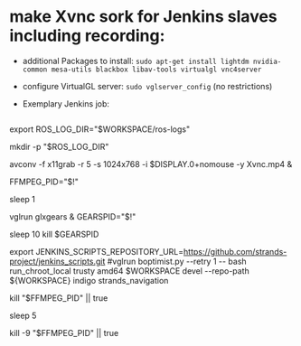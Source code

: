 # make Xvnc sork for Jenkins slaves including recording:

* additional Packages to install: `sudo apt-get install lightdm nvidia-common mesa-utils blackbox libav-tools virtualgl vnc4server`
* configure VirtualGL server: `sudo vglserver_config` (no restrictions)
* Exemplary Jenkins job:

  ```
export ROS_LOG_DIR="$WORKSPACE/ros-logs"

mkdir -p "$ROS_LOG_DIR"

avconv -f x11grab  -r 5 -s 1024x768 -i $DISPLAY.0+nomouse -y  Xvnc.mp4 &

FFMPEG_PID="$!"

sleep 1

vglrun glxgears &
GEARSPID="$!"

sleep 10 
kill $GEARSPID



export JENKINS_SCRIPTS_REPOSITORY_URL=https://github.com/strands-project/jenkins_scripts.git
#vglrun boptimist.py --retry 1 -- bash run_chroot_local trusty amd64 $WORKSPACE devel --repo-path ${WORKSPACE} indigo strands_navigation


kill "$FFMPEG_PID" || true

sleep 5

kill -9  "$FFMPEG_PID" || true

  ```

